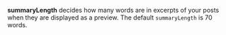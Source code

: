**summaryLength** decides how many words are in excerpts of your posts when they are displayed as a preview. The default `summaryLength` is 70 words.